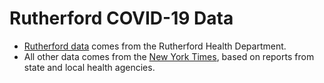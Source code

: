 # Rutherford COVID-19 Data 

* [Rutherford data](https://docs.google.com/spreadsheets/d/e/2PACX-1vS00GBGJKB0Xwtru3Rn5WrPqur19j--CibdM5R1tbnis0W_Bp18EmLFkJJc5sG4dwvMyqCorSVhHwik/pubhtml) comes from the Rutherford Health Department.
* All other data comes from the [New York Times](https://github.com/nytimes/covid-19-data), based on reports from state and local health agencies.
